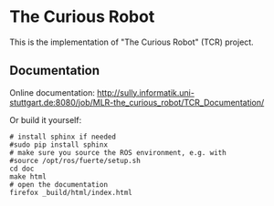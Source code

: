 The Curious Robot
=================

This is the implementation of "The Curious Robot" (TCR) project.


Documentation
-------------

Online documentation: http://sully.informatik.uni-stuttgart.de:8080/job/MLR-the_curious_robot/TCR_Documentation/

Or build it yourself:

    # install sphinx if needed
    #sudo pip install sphinx
    # make sure you source the ROS environment, e.g. with
    #source /opt/ros/fuerte/setup.sh
    cd doc
    make html
    # open the documentation
    firefox _build/html/index.html


<!-- vim: ft=markdown -->

